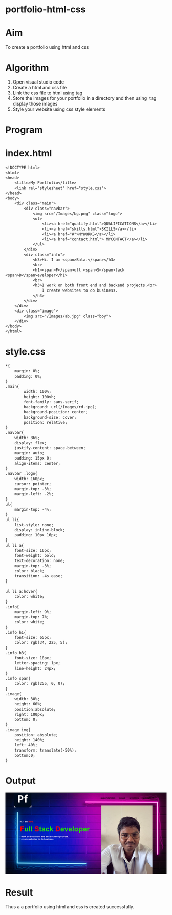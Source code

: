# portfolio-html-css
# Aim
To create a portfolio using html and css
# Algorithm
1. Open visual studio code
2. Create a html and css file
3. Link the css file to html using <link> tag
4. Store the images for your portfolio in a directory and then using <img> tag display those images
5. Style your website using css style elements
# Program 
# index.html
```
<!DOCTYPE html>
<html>
<head>
    <title>My Portfolio</title>
    <link rel="stylesheet" href="style.css">
</head>
<body>
    <div class="main">
        <div class="navbar">
            <img src="/Images/bg.png" class="logo">
            <ul>
                <li><a href="qualify.html">QUALIFICATIONS</a></li>
                <li><a href="skills.html">SKILLS</a></li>
                <li><a href="#">MYWORKS</a></li>
                <li><a href="contact.html"> MYCONTACT</a></li>
            </ul>
        </div>
        <div class="info">
            <h3>Hi. I am <span>Bala.</span></h3>
            <br>
            <h1><span>F</span>ull <span>S</span>tack <span>D</span>eveloper</h1>
            <br>
            <h3>I work on both front end and backend projects.<br> 
                I create websites to do business.
            </h3>
        </div>
    </div>
    <div class="image">
        <img src="/Images/ab.jpg" class="boy">
    </div>
</body>
</html>

```
# style.css
```
*{
    margin: 0%;
    padding: 0%;
}
.main{
        width: 100%;
        height: 100vh;
        font-family: sans-serif;
        background: url(/Images/rd.jpg);
        background-position: center;
        background-size: cover;
        position: relative;
}
.navbar{
    width: 86%;
    display: flex;
    justify-content: space-between;
    margin: auto;
    padding: 15px 0;
    align-items: center;
}
.navbar .logo{
    width: 160px;
    cursor: pointer;
    margin-top: -3%;
    margin-left: -2%;
}
ul{
    margin-top: -4%;
}
ul li{
    list-style: none;
    display: inline-block;
    padding: 10px 16px;
}
ul li a{
    font-size: 16px;
    font-weight: bold;
    text-decoration: none;
    margin-top: -3%;
    color: black;
    transition: .4s ease;
}

ul li a:hover{
    color: white;
}
.info{
    margin-left: 9%;
    margin-top: 7%;
    color: white;
}
.info h1{
    font-size: 65px;
    color: rgb(34, 225, 5);
}
.info h3{
    font-size: 18px;
    letter-spacing: 1px;
    line-height: 24px;
}
.info span{
    color: rgb(255, 0, 0);
}
.image{
    width: 30%;
    height: 60%;
    position:absolute;
    right: 100px;
    bottom: 0;
}
.image img{
    position: absolute;
    height: 140%;
    left: 40%;
    transform: translate(-50%);
    bottom:0;
}
```
# Output
![ou](./1.png)

# Result 
Thus a a portfolio using html and css is created successfully.

